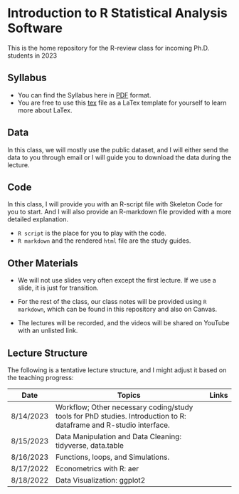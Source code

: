 # Introduction to R Statistical Analysis Software

This is the home repository for the R-review class for incoming Ph.D. students in 2023

## Syllabus

* You can find the Syllabus here in [PDF](https://github.com/lfr00154/R-review2023/blob/8ba9ba6d2108ba6c7db39e7d1df0fbe95722aacc/syllabus/syllabus.pdf) format. 
* You are free to use this [tex](https://github.com/lfr00154/R-review2023/blob/8ba9ba6d2108ba6c7db39e7d1df0fbe95722aacc/syllabus/syllabus.tex) file as a LaTex template for yourself to learn more about LaTex.

## Data

In this class, we will mostly use the public dataset, and I will either send the data to you through email or I will guide you to download the data during the lecture. 

## Code

In this class, I will provide you with an R-script file with Skeleton Code for you to start. And I will also provide an R-markdown file provided with a more detailed explanation. 

- `R script` is the place for you to play with the code.
- `R markdown` and the rendered `html` file are the study guides.

## Other Materials

* We will not use slides very often except the first lecture. If we use a slide, it is just for transition.

* For the rest of the class, our class notes will be provided using `R markdown`, which can be found in this repository and also on Canvas.

* The lectures will be recorded, and the videos will be shared on YouTube with an unlisted link.

## Lecture Structure

The following is a tentative lecture structure, and I might adjust it based on the teaching progress:

| Date       | Topics                                                                                       |Links|
|------------|----------------------------------------------------------------------------------------------|-----|
| 8/14/2023  | Workflow; Other necessary coding/study tools for PhD studies. Introduction to R: dataframe and R-studio interface.||
| 8/15/2023  | Data Manipulation and Data Cleaning: tidyverse, data.table                                    ||
| 8/16/2023  | Functions, loops, and Simulations.                                                           ||
| 8/17/2022  | Econometrics with R: aer                                                                     ||
| 8/18/2022  | Data Visualization: ggplot2                                                                  ||

